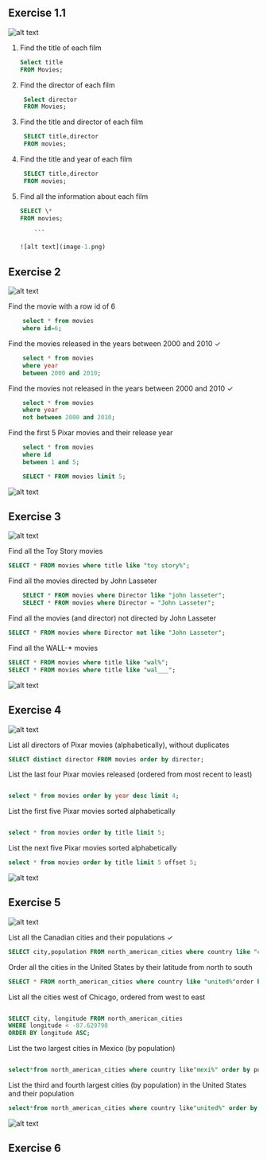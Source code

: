 ## Exercise 1.1

![alt text](image.png)

1.  Find the title of each film

    ```sql
    Select title
    FROM Movies;

    ```

2.  Find the director of each film
    ```sql
     Select director
     FROM Movies;
    ```
3.  Find the title and director of each film
    ```sql
     SELECT title,director
     FROM movies;
    ```
4.  Find the title and year of each film

    ```sql
     SELECT title,director
     FROM movies;

    ```

5.  Find all the information about each film
    ```sql
    SELECT \*
    FROM movies;

        ```

    ![alt text](image-1.png)

## Exercise 2

![alt text](image-2.png)

Find the movie with a row id of 6

```sql
    select * from movies
    where id=6;
```

Find the movies released in the years between 2000 and 2010 ✓

```sql
    select * from movies
    where year
    between 2000 and 2010;

```

Find the movies not released in the years between 2000 and 2010 ✓

```sql
    select * from movies
    where year
    not between 2000 and 2010;
```

Find the first 5 Pixar movies and their release year

```sql
    select * from movies
    where id
    between 1 and 5;

    SELECT * FROM movies limit 5;
```

![alt text](image-3.png)

## Exercise 3

![alt text](image-4.png)

Find all the Toy Story movies

```sql
SELECT * FROM movies where title like "toy story%";

```

Find all the movies directed by John Lasseter

```sql
    SELECT * FROM movies where Director like "john lasseter";
    SELECT * FROM movies where Director = "John Lasseter";

```

Find all the movies (and director) not directed by John Lasseter

```sql
SELECT * FROM movies where Director not like "John Lasseter";

```

Find all the WALL-\* movies

```sql
SELECT * FROM movies where title like "wal%";
SELECT * FROM movies where title like "wal___";

```

![alt text](image-5.png)

## Exercise 4

![alt text](image-6.png)

List all directors of Pixar movies (alphabetically), without duplicates

```sql
SELECT distinct director FROM movies order by director;

```

List the last four Pixar movies released (ordered from most recent to least)

```sql

select * from movies order by year desc limit 4;

```

List the first five Pixar movies sorted alphabetically

```sql

select * from movies order by title limit 5;
```

List the next five Pixar movies sorted alphabetically

```sql
select * from movies order by title limit 5 offset 5;

```

![alt text](image-7.png)

## Exercise 5

![alt text](image-8.png)

List all the Canadian cities and their populations ✓

```sql
SELECT city,population FROM north_american_cities where country like "canada";
```

Order all the cities in the United States by their latitude from north to south

```sql
SELECT * FROM north_american_cities where country like "united%"order by latitude desc;

```

List all the cities west of Chicago, ordered from west to east

```sql

SELECT city, longitude FROM north_american_cities
WHERE longitude < -87.629798
ORDER BY longitude ASC;

```

List the two largest cities in Mexico (by population)

```sql

select*from north_american_cities where country like"mexi%" order by population desc limit 2;

```

List the third and fourth largest cities (by population) in the United States and their population

```sql
select*from north_american_cities where country like"united%" order by population desc limit 2 offset 2;

```

![alt text](image-9.png)

## Exercise 6
